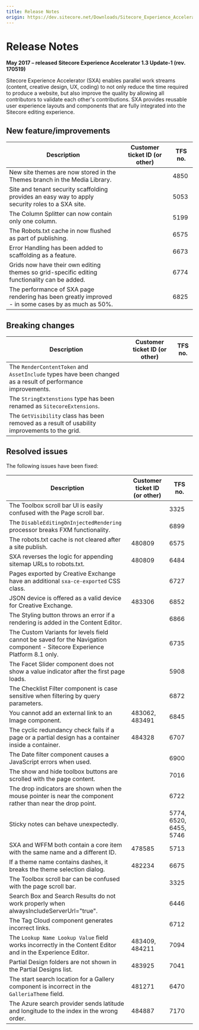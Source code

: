 ```yaml
---
title: Release Notes
origin: https://dev.sitecore.net/Downloads/Sitecore_Experience_Accelerator/13/Sitecore_Experience_Accelerator_13_Update1/Release_Notes
---
```


# Release Notes

**May 2017 – released Sitecore Experience Accelerator 1.3 Update-1 (rev. 170519)**

Sitecore Experience Accelerator (SXA) enables parallel work streams (content, creative design, UX, coding) to not only reduce the time required to produce a website, but also improve the quality by allowing all contributors to validate each other's contributions. SXA provides reusable user experience layouts and components that are fully integrated into the Sitecore editing experience.

## New feature/improvements

 | Description | Customer ticket ID (or other) | TFS no. |
 | --- | --- | --- |
 | ​New site themes are now stored in the Themes branch in the Media Library. |  | 4850 |
 | Site and tenant security scaffolding provides an easy way to apply security roles to a SXA site. |  | 5053 |
 | The Column Splitter can now contain only one column​. |  | 5199 |
 | The Robots.txt cache in now flushed as part of publish​ing. |  | 6575 |
 | Error Handling has been added to scaffolding as a feature. |  | 6673 |
 | Grids now have their own editing themes so grid-specific editing functionality can be added​. |  | 6774 |
 | The performance of SXA page rendering has been greatly improved​​​ - in some cases by as much as 50%. |  | 6825 |

## Breaking changes

 | Description | Customer ticket ID (or other) | TFS no. |
 | --- | --- | --- |
 | The `RenderContentToken` and `AssetInclude` types have been changed as a result of performance improvements.​ |  |  |
 | The `StringExtenstions` type has been renamed as `SitecoreExtensions`. |  |  |
 | The `GetVisibility` class has been removed as a result of usability improvements to the grid. |  |  |

## Resolved issues

The following issues have been fixed:

 | Description | Customer ticket ID (or other) | TFS no. |
 | --- | --- | --- |
 | The Toolbox scroll bar UI is easily confused with the Page scroll bar. |  | 3325 |
 | ​The `DisableEditingOnInjectedRendering` processor breaks FXM functionality​. |  | 6899 |
 | ​The robots.txt cache is not cleared after a site publish.​ | 480809 | 6575 |
 | ​SXA reverses the logic for appending sitemap URLs to robots.txt. | 480809 | 6484 |
 | Pages exported by Creative Exchange have an additional `sxa-ce-exported` CSS class​. |  | 6727 |
 | ​JSON device is offered as a valid device for Creative Exchange.​ | 483306 | 6852 |
 | ​The Styling button throws an error if a rendering is added in the Content Editor.​ |  | 6866 |
 | ​The Custom Variants for levels field cannot be saved for the Navigation component - Sitecore Experience Platform 8.1 only​.​​​ |  | 6735 |
 | The Facet Slider component does not show a value indicator after the first page loads.​ |  | 5908 |
 | The Checklist Filter component is case sensitive when filtering by query parameters​. |  | 6872 |
 | ​You cannot add an external link to an Image component.​ | 483062, 483491 | 6845 |
 | ​The cyclic redundancy check fails if a page or a partial design has a container inside a container.​ | 484328 | 6707 |
 | The Date filter component causes a JavaScript errors when used.​ |  | 6900 |
 | ​The show and hide toolbox buttons are scrolled with the page content.​ |  | 7016 |
 | ​The drop indicators are shown when the mouse pointer is near the component rather than near the drop point.​ |  | 6722 |
 | ​Sticky notes can behave unexpectedly.​ |  | 5774, 6520, 6455, 5746 |
 | SXA and WFFM both contain a core item with the same name and a different ID. | 478585 | 5713 |
 | ​If a theme name contains dashes, it breaks the theme selection dialog​. | 482234 | 6675 |
 | ​The Toolbox scroll bar can be confused with the page scroll bar.​​​​ |  | 3325 |
 | Search Box and Search Results do not work properly when alwaysIncludeServerUrl="true"​. |  | 6446 |
 | ​The Tag Cloud component generates incorrect links​​.​​ |  | 6712 |
 | The `Lookup Name Lookup Value` field works incorrectly in the Content Editor and in the Experience Editor. ​​​​ | 483409, 484211 | 7094 |
 | ​Partial Design folders are not shown in the Partial Designs list​​​.​​ | 483925 | 7041 |
 | The start search location for a Gallery component is incorrect in the `GalleriaTheme` field.​​​ | 481271 | 6470 |
 | The ​Azure search provider sends latitude and longitude to the index in the wrong order.​​ | 484887 | 7170 |